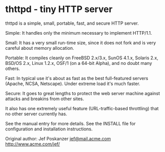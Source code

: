 # thttpd - tiny HTTP server

thttpd is a simple, small, portable, fast, and secure HTTP server.

Simple: It handles only the minimum necessary to implement HTTP/1.1.

Small: It has a very small run-time size, since it does not fork and is very
careful about memory allocation.

Portable: It compiles cleanly on FreeBSD 2.x/3.x, SunOS 4.1.x, Solaris 2.x,
BSD/OS 2.x, Linux 1.2.x, OSF/1 (on a 64-bit Alpha), and no doubt many others.

Fast: In typical use it's about as fast as the best full-featured servers
(Apache, NCSA, Netscape). Under extreme load it's much faster.

Secure: It goes to great lengths to protect the web server machine against
attacks and breakins from other sites.

It also has one extremely useful feature (URL-traffic-based throttling) that no
other server currently has.

See the manual entry for more details. See the INSTALL file for
configuration and installation instructions.

Original author:
    Jef Poskanzer  jef@mail.acme.com  http://www.acme.com/jef/

